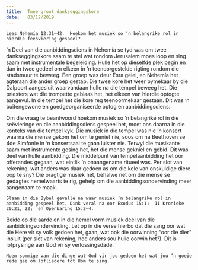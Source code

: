 ```yaml
---
title:  Twee groot dankseggingskore
date:   03/12/2019
---
```


`Lees Nehemía 12:31–42.  Hoekom het musiek so ‘n belangrike rol in hierdie feesviering gespeel?` 

‘n Deel van die aanbiddingsdiens in Nehemía se tyd was om twee dankseggingskore saam te stel wat rondom Jerusalem moes loop en sing saam met instrumentale begeleiding. Hulle het op dieselfde plek begin en dan in twee gedeel om elkeen in ‘n teenoorgestelde rigting rondom die stadsmuur te beweeg.  Een groep was deur Esra gelei, en Nehemía het agteraan die ander groep gestap.  Die twee kore het weer bymekaar by die Dalpoort aangesluit waarvandaan hulle na die tempel beweeg het.  Die priesters wat die trompette geblaas het, het elkeen van hierdie optogte aangevul.  In die tempel het die kore reg teenoormekaar gestaan.  Dit was ‘n buitengewone en goedgeorganiseerde optog en aanbiddingsdiens. 

Om die vraag te beantwoord hoekom musiek so ‘n belangrike rol in die seëvieringe en die aanbiddingsdiens gespeel het, moet ons daarna in die konteks van die tempel kyk.  Die musiek in die tempel was nie ‘n konsert waarna die mense gekom het om te geniet nie, soos om na Beethoven se 4de Simfonie in ‘n konsertsaal te gaan luister nie. Terwyl die musikante saam met instrumente gesing het, het die mense gekniel en gebid.  Dit was deel van hulle aanbidding. Die middelpunt van tempelaanbidding het oor offerandes gegaan, wat eintlik ‘n onaangename ritueel was.  Per slot van rekening, wat anders was daar gedoen as om die kele van onskuldige diere oop te sny?  Die pragtige musiek het, behalwe net om die mense se gedagtes hemelwaarts te rig, gehelp om die aanbiddingsondervinding meer aangenaam te maak. 

`Slaan in die Bybel gevalle na waar musiek ‘n belangrike rol in aanbidding gespeel het. Dink veral na oor Exodus 15:1;  II Kronieke 20:21, 22;  en Openbaring 15:2–4.` 

Beide op die aarde en in die hemel vorm musiek deel van die aanbiddingsondervinding.  Let op in die verse hierbo dat die sang oor wat die Here vir sy volk gedoen het, gaan, wat ook die oorwinning “oor die dier” insluit (per slot van rekening, hoe anders sou hulle oorwin het?).  Dit is lofprysinge aan God vir sy verlossingsdade. 

`Noem sommige van die dinge wat God vir jou gedoen het wat jou ‘n goeie rede gee om lofliedere tot Hom te sing.`